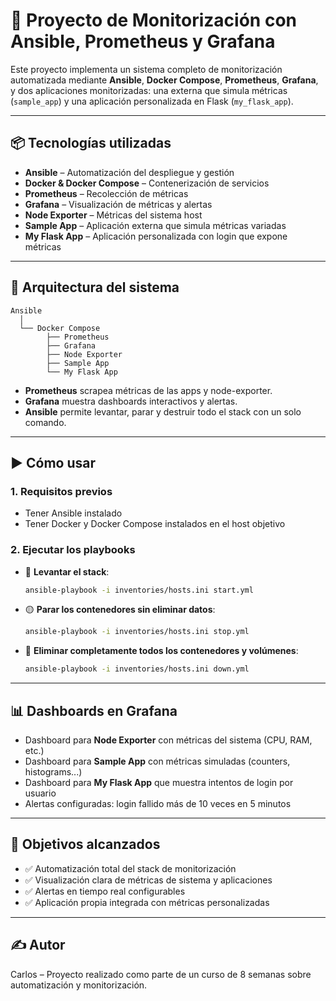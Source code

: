 # 🚀 Proyecto de Monitorización con Ansible, Prometheus y Grafana

Este proyecto implementa un sistema completo de monitorización automatizada mediante **Ansible**, **Docker Compose**, **Prometheus**, **Grafana**, y dos aplicaciones monitorizadas: una externa que simula métricas (`sample_app`) y una aplicación personalizada en Flask (`my_flask_app`).

---

## 📦 Tecnologías utilizadas

- **Ansible** – Automatización del despliegue y gestión
- **Docker & Docker Compose** – Contenerización de servicios
- **Prometheus** – Recolección de métricas
- **Grafana** – Visualización de métricas y alertas
- **Node Exporter** – Métricas del sistema host
- **Sample App** – Aplicación externa que simula métricas variadas
- **My Flask App** – Aplicación personalizada con login que expone métricas

---

## 🧱 Arquitectura del sistema

```
Ansible
  │
  └── Docker Compose
        ├── Prometheus
        ├── Grafana
        ├── Node Exporter
        ├── Sample App
        └── My Flask App
```

- **Prometheus** scrapea métricas de las apps y node-exporter.
- **Grafana** muestra dashboards interactivos y alertas.
- **Ansible** permite levantar, parar y destruir todo el stack con un solo comando.

---

## ▶️ Cómo usar

### 1. Requisitos previos

- Tener Ansible instalado
- Tener Docker y Docker Compose instalados en el host objetivo

### 2. Ejecutar los playbooks

- 🔼 **Levantar el stack**:
  ```bash
  ansible-playbook -i inventories/hosts.ini start.yml
  ```

- 🟡 **Parar los contenedores sin eliminar datos**:
  ```bash
  ansible-playbook -i inventories/hosts.ini stop.yml
  ```

- 🔽 **Eliminar completamente todos los contenedores y volúmenes**:
  ```bash
  ansible-playbook -i inventories/hosts.ini down.yml
  ```

---

## 📊 Dashboards en Grafana

- Dashboard para **Node Exporter** con métricas del sistema (CPU, RAM, etc.)
- Dashboard para **Sample App** con métricas simuladas (counters, histograms...)
- Dashboard para **My Flask App** que muestra intentos de login por usuario
- Alertas configuradas: login fallido más de 10 veces en 5 minutos

---

## 📌 Objetivos alcanzados

- ✅ Automatización total del stack de monitorización
- ✅ Visualización clara de métricas de sistema y aplicaciones
- ✅ Alertas en tiempo real configurables
- ✅ Aplicación propia integrada con métricas personalizadas

---

## ✍️ Autor

Carlos – Proyecto realizado como parte de un curso de 8 semanas sobre automatización y monitorización.
